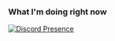 ### What I'm doing right now

[![Discord Presence](https://lanyard-profile-readme.vercel.app/api/319467558166069248)](https://discord.com/users/439128031152570389)
